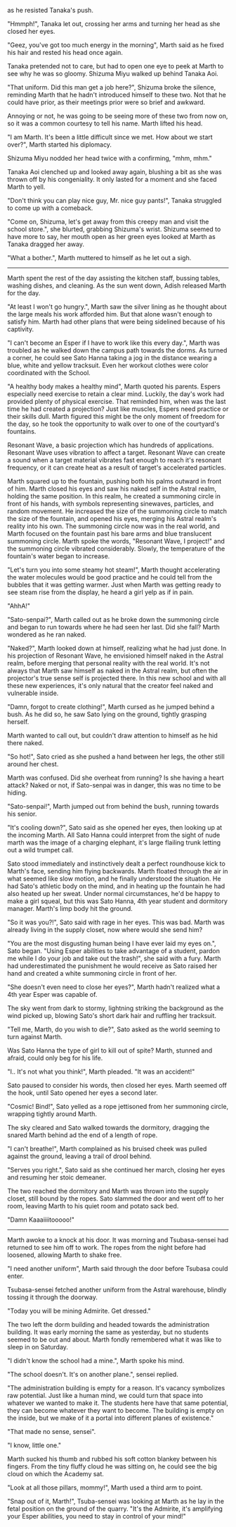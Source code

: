 as he resisted Tanaka's push.

"Hmmph!", Tanaka let out, crossing her arms and turning her head as she closed her eyes.

"Geez, you've got too much energy in the morning", Marth said as he fixed his hair and rested his head once again.

Tanaka pretended not to care, but had to open one eye to peek at Marth to see why he was so gloomy. Shizuma Miyu walked up behind Tanaka Aoi.

"That uniform. Did this man get a job here?", Shizuma broke the silence, reminding Marth that he hadn't introduced himself to these two. Not that he could have prior, as their meetings prior were so brief and awkward.

Annoying or not, he was going to be seeing more of these two from now on, so it was a common courtesy to tell his name. Marth lifted his head.

"I am Marth. It's been a little difficult since we met. How about we start over?", Marth started his diplomacy.

Shizuma Miyu nodded her head twice with a confirming, "mhm, mhm." 

Tanaka Aoi clenched up and looked away again, blushing a bit as she was thrown off by his congeniality. It only lasted for a moment and she faced Marth to yell.

"Don't think you can play nice guy, Mr. nice guy pants!", Tanaka struggled to come up with a comeback.

"Come on, Shizuma, let's get away from this creepy man and visit the school store.", she blurted, grabbing Shizuma's wrist. Shizuma seemed to have more to say, her mouth open as her green eyes looked at Marth as Tanaka dragged her away.

"What a bother.", Marth muttered to himself as he let out a sigh.

---

Marth spent the rest of the day assisting the kitchen staff, bussing tables, washing dishes, and cleaning. As the sun went down, Adish released Marth for the day.

"At least I won't go hungry.", Marth saw the silver lining as he thought about the large meals his work afforded him. But that alone wasn't enough to satisfy him. Marth had other plans that were being sidelined because of his captivity.

"I can't become an Esper if I have to work like this every day.", Marth was troubled as he walked down the campus path towards the dorms. As turned a corner, he could see Sato Hanna taking a jog in the distance wearing a blue, white and yellow tracksuit. Even her workout clothes were color coordinated with the School.

"A healthy body makes a healthy mind", Marth quoted his parents. Espers especially need exercise to retain a clear mind. Luckily, the day's work had provided plenty of physical exercise. That reminded him, when was the last time he had created a projection? Just like muscles, Espers need practice or their skills dull. Marth figured this might be the only moment of freedom for the day, so he took the opportunity to walk over to one of the courtyard's fountains.

Resonant Wave, a basic projection which has hundreds of applications. Resonant Wave uses vibration to affect a target. Resonant Wave can create a sound when a target material vibrates fast enough to reach it's resonant frequency, or it can create heat as a result of target's accelerated particles.

Marth squared up to the fountain, pushing both his palms outward in front of him. Marth closed his eyes and saw his naked self in the Astral realm, holding the same position. In this realm, he created a summoning circle in front of his hands, with symbols representing sinewaves, particles, and random movement. He increased the size of the summoning circle to match the size of the fountain, and opened his eyes, merging his Astral realm's reality into his own. The summoning circle now was in the real world, and Marth focused on the fountain past his bare arms and blue translucent summoning circle. Marth spoke the words, "Resonant Wave, I project!" and the summoning circle vibrated considerably. Slowly, the temperature of the fountain's water began to increase.

"Let's turn you into some steamy hot steam!", Marth thought accelerating the water molecules would be good practice and he could tell from the bubbles that it was getting warmer. Just when Marth was getting ready to see steam rise from the display, he heard a girl yelp as if in pain. 

"AhhA!"

"Sato-senpai?", Marth called out as he broke down the summoning circle and began to run towards where he had seen her last. Did she fall? Marth wondered as he ran naked.

"Naked?", Marth looked down at himself, realizing what he had just done. In his projection of Resonant Wave, he envisioned himself naked in the Astral realm, before merging that personal reality with the real world. It's not always that Marth saw himself as naked in the Astral realm, but often the projector's true sense self is projected there. In this new school and with all these new experiences, it's only natural that the creator feel naked and vulnerable inside.

"Damn, forgot to create clothing!", Marth cursed as he jumped behind a bush. As he did so, he saw Sato lying on the ground, tightly grasping herself.

Marth wanted to call out, but couldn't draw attention to himself as he hid there naked.

"So hot!", Sato cried as she pushed a hand between her legs, the other still around her chest.

Marth was confused. Did she overheat from running? Is she having a heart attack? Naked or not, if Sato-senpai was in danger, this was no time to be hiding. 

"Sato-senpai!", Marth jumped out from behind the bush, running towards his senior.

"It's cooling down?", Sato said as she opened her eyes, then looking up at the incoming Marth. All Sato Hanna could interpret from the sight of nude marth was the image of a charging elephant, it's large flailing trunk letting out a wild trumpet call.

Sato stood immediately and instinctively dealt a perfect roundhouse kick to Marth's face, sending him flying backwards. Marth floated through the air in what seemed like slow motion, and he finally understood the situation. He had Sato's athletic body on the mind, and in heating up the fountain he had also heated up her sweat. Under normal circumstances, he'd be happy to make a girl squeal, but this was Sato Hanna, 4th year student and dormitory manager. Marth's limp body hit the ground.

"So it was you?!", Sato said with rage in her eyes. This was bad. Marth was already living in the supply closet, now where would she send him?

"You are the most disgusting human being I have ever laid my eyes on.", Sato began. "Using Esper abilities to take advantage of a student, pardon me while I do your job and take out the trash!", she said with a fury. Marth had underestimated the punishment he would receive as Sato raised her hand and created a white summoning circle in front of her.

"She doesn't even need to close her eyes?", Marth hadn't realized what a 4th year Esper was capable of.

The sky went from dark to stormy, lightning striking the background as the wind picked up, blowing Sato's short dark hair and ruffling her tracksuit.

"Tell me, Marth, do you wish to die?", Sato asked as the world seeming to turn against Marth.

Was Sato Hanna the type of girl to kill out of spite? Marth, stunned and afraid, could only beg for his life. 

"I.. It's not what you think!", Marth pleaded. "It was an accident!"

Sato paused to consider his words, then closed her eyes. Marth seemed off the hook, until Sato opened her eyes a second later.

"Cosmic! Bind!", Sato yelled as a rope jettisoned from her summoning circle, wrapping tightly around Marth.

The sky cleared and Sato walked towards the dormitory, dragging the snared Marth behind ad the end of a length of rope.

"I can't breathe!", Marth complained as his bruised cheek was pulled against the ground, leaving a trail of drool behind.

"Serves you right.", Sato said as she continued her march, closing her eyes and resuming her stoic demeaner.

The two reached the dormitory and Marth was thrown into the supply closet, still bound by the ropes. Sato slammed the door and went off to her room, leaving Marth to his quiet room and potato sack bed.

"Damn Kaaaiiiitooooo!"

---

Marth awoke to a knock at his door. It was morning and Tsubasa-sensei had returned to see him off to work. The ropes from the night before had loosened, allowing Marth to shake free. 

"I need another uniform", Marth said through the door before Tsubasa could enter.

Tsubasa-sensei fetched another uniform from the Astral warehouse, blindly tossing it through the doorway.

"Today you will be mining Admirite. Get dressed."

The two left the dorm building and headed towards the administration building. It was early morning the same as yesterday, but no students seemed to be out and about. Marth fondly remembered what it was like to sleep in on Saturday.

"I didn't know the school had a mine.", Marth spoke his mind.

"The school doesn't. It's on another plane.", sensei replied.

"The administration building is empty for a reason. It's vacancy symbolizes raw potential. Just like a human mind, we could turn that space into whatever we wanted to make it. The students here have that same potential, they can become whatever they want to become. The building is empty on the inside, but we make of it a portal into different planes of existence." 

"That made no sense, sensei".

"I know, little one."

Marth sucked his thumb and rubbed his soft cotton blankey between his fingers. From the tiny fluffy cloud he was sitting on, he could see the big cloud on which the Academy sat.

"Look at all those pillars, mommy!", Marth used a third arm to point.

"Snap out of it, Marth!", Tsuba-sensei was looking at Marth as he lay in the fetal position on the ground of the quarry. "It's the Admirite, it's amplifying your Esper abilities, you need to stay in control of your mind!"